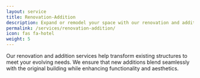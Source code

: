 ```yaml
---
layout: service
title: Renovation-Addition
description: Expand or remodel your space with our renovation and addition services.
permalink: /services/renovation-addition/
icon: fas fa-hotel
weight: 5
---
```


Our renovation and addition services help transform existing structures to meet your evolving needs. We ensure that new additions blend seamlessly with the original building while enhancing functionality and aesthetics.

